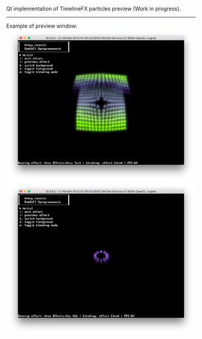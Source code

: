 Qt implementation of TimelineFX particles preview (Work in progress).

***

Example of preview window:
![Alt text](/tlfx/sample-qt/screens/screen1.png?raw=true "Effect 1")
![Alt text](/tlfx/sample-qt/screens/screen2.png?raw=true "Effect 2")
